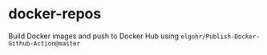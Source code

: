 # docker-repos

Build Docker images and push to Docker Hub using `elgohr/Publish-Docker-Github-Action@master`